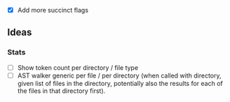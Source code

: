 - [x] Add more succinct flags

## Ideas

### Stats

- [ ] Show token count per directory / file type
- [ ] AST walker generic per file / per directory (when called with directory, given list of files in the directory, potentially also the results for each of the files in that directory first).
